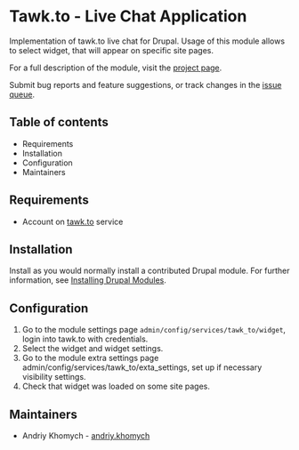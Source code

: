 # Tawk.to - Live Chat Application

Implementation of tawk.to live chat for Drupal.
Usage of this module allows to select widget, that will appear on specific
site pages.

For a full description of the module, visit the
[project page](https://www.drupal.org/project/tawk_to).

Submit bug reports and feature suggestions, or track changes in the
[issue queue](https://www.drupal.org/project/issues/tawk_to).


## Table of contents

- Requirements
- Installation
- Configuration
- Maintainers


## Requirements

- Account on [tawk.to](tawk.to) service


## Installation

Install as you would normally install a contributed Drupal module. For further
information, see
[Installing Drupal Modules](https://www.drupal.org/docs/extending-drupal/installing-drupal-modules).


## Configuration

1. Go to the module settings page `admin/config/services/tawk_to/widget`,
   login into tawk.to with credentials.
2. Select the widget and widget settings.
3. Go to the module extra settings page
   admin/config/services/tawk_to/exta_settings, set up if necessary visibility
   settings.
4. Check that widget was loaded on some site pages.


## Maintainers

-  Andriy Khomych - [andriy.khomych](https://www.drupal.org/u/andriy-khomych)
